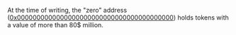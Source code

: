 At the time of writing, the "zero" address
([0x0000000000000000000000000000000000000000](https://etherscan.io/address/0x0000000000000000000000000000000000000000))
holds tokens with a value of more than 80$ million.
